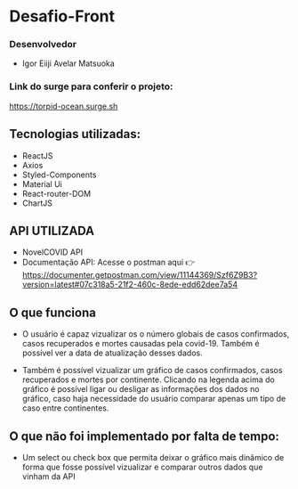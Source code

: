 # Desafio-Front

### Desenvolvedor

- Igor Eiiji Avelar Matsuoka

### Link do surge para conferir o projeto:

https://torpid-ocean.surge.sh

## Tecnologias utilizadas:
- ReactJS
- Axios
- Styled-Components
- Material Ui
- React-router-DOM
- ChartJS

## API UTILIZADA
- NovelCOVID API
- Documentação API:
Acesse o postman aqui 👉 https://documenter.getpostman.com/view/11144369/Szf6Z9B3?version=latest#07c318a5-21f2-460c-8ede-edd62dee7a54

## O que funciona

- O usuário é capaz vizualizar os o número globais de casos confirmados, casos recuperados e mortes causadas pela covid-19. Também é possível ver a data de atualização desses dados.

- Também é possível vizualizar um gráfico de casos confirmados, casos recuperados e mortes por continente. Clicando na legenda acima do gráfico é possível ligar ou desligar as informações dos dados no gráfico, caso haja necessidade do usuário comparar apenas um tipo de caso entre continentes.

## O que não foi implementado por falta de tempo:

- Um select ou check box que permita deixar o gráfico mais dinâmico de forma que fosse possível vizualizar e comparar outros dados que vinham da API